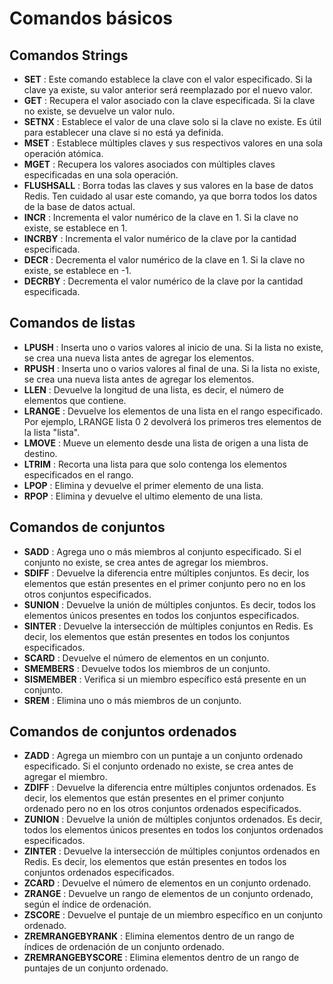 # Comandos básicos

## Comandos Strings
* **SET** : Este comando establece la clave con el valor especificado. Si la clave ya existe, su valor anterior será reemplazado por el nuevo valor.
* **GET** : Recupera el valor asociado con la clave especificada. Si la clave no existe, se devuelve un valor nulo.
* **SETNX** : Establece el valor de una clave solo si la clave no existe. Es útil para establecer una clave si no está ya definida.
* **MSET** : Establece múltiples claves y sus respectivos valores en una sola operación atómica.
* **MGET** : Recupera los valores asociados con múltiples claves especificadas en una sola operación.
* **FLUSHSALL** : Borra todas las claves y sus valores en la base de datos Redis. Ten cuidado al usar este comando, ya que borra todos los datos de la base de datos actual.
* **INCR** : Incrementa el valor numérico de la clave en 1. Si la clave no existe, se establece en 1.
* **INCRBY** : Incrementa el valor numérico de la clave por la cantidad especificada.
* **DECR** : Decrementa el valor numérico de la clave en 1. Si la clave no existe, se establece en -1.
* **DECRBY** : Decrementa el valor numérico de la clave por la cantidad especificada.


## Comandos de listas
* **LPUSH** : Inserta uno o varios valores al inicio de una. Si la lista no existe, se crea una nueva lista antes de agregar los elementos.
* **RPUSH** : Inserta uno o varios valores al final de una. Si la lista no existe, se crea una nueva lista antes de agregar los elementos.
* **LLEN** : Devuelve la longitud de una lista, es decir, el número de elementos que contiene.
* **LRANGE** : Devuelve los elementos de una lista en el rango especificado. Por ejemplo, LRANGE lista 0 2 devolverá los primeros tres elementos de la lista "lista".
* **LMOVE** : Mueve un elemento desde una lista de origen a una lista de destino.
* **LTRIM** : Recorta una lista para que solo contenga los elementos especificados en el rango.
* **LPOP** : Elimina y devuelve el primer elemento de una lista.
* **RPOP** : Elimina y devuelve el ultimo elemento de una lista.

## Comandos de conjuntos
* **SADD** : Agrega uno o más miembros al conjunto especificado. Si el conjunto no existe, se crea antes de agregar los miembros.
* **SDIFF** : Devuelve la diferencia entre múltiples conjuntos. Es decir, los elementos que están presentes en el primer conjunto pero no en los otros conjuntos especificados.
* **SUNION** : Devuelve la unión de múltiples conjuntos. Es decir, todos los elementos únicos presentes en todos los conjuntos especificados.
* **SINTER** : Devuelve la intersección de múltiples conjuntos en Redis. Es decir, los elementos que están presentes en todos los conjuntos especificados.
* **SCARD** : Devuelve el número de elementos en un conjunto.
* **SMEMBERS** : Devuelve todos los miembros de un conjunto.
* **SISMEMBER** : Verifica si un miembro específico está presente en un conjunto.
* **SREM** : Elimina uno o más miembros de un conjunto.

## Comandos de conjuntos ordenados
* **ZADD** : Agrega un miembro con un puntaje a un conjunto ordenado especificado. Si el conjunto ordenado no existe, se crea antes de agregar el miembro.
* **ZDIFF** : Devuelve la diferencia entre múltiples conjuntos ordenados. Es decir, los elementos que están presentes en el primer conjunto ordenado pero no en los otros conjuntos ordenados especificados.
* **ZUNION** : Devuelve la unión de múltiples conjuntos ordenados. Es decir, todos los elementos únicos presentes en todos los conjuntos ordenados especificados.
* **ZINTER** : Devuelve la intersección de múltiples conjuntos ordenados en Redis. Es decir, los elementos que están presentes en todos los conjuntos ordenados especificados.
* **ZCARD** : Devuelve el número de elementos en un conjunto ordenado.
* **ZRANGE** : Devuelve un rango de elementos de un conjunto ordenado, según el índice de ordenación.
* **ZSCORE** : Devuelve el puntaje de un miembro específico en un conjunto ordenado.
* **ZREMRANGEBYRANK** : Elimina elementos dentro de un rango de índices de ordenación de un conjunto ordenado.
* **ZREMRANGEBYSCORE** : Elimina elementos dentro de un rango de puntajes de un conjunto ordenado.